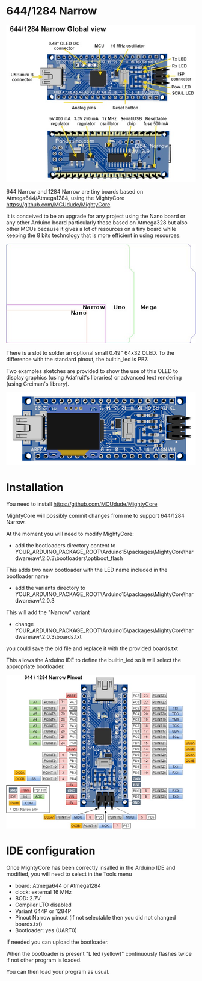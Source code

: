 # 644/1284 Narrow

<img src="https://github.com/mrguen/644-1284-Narrow/blob/master/images/644_1284%20Narrow%20v0.9%20global%20view.jpg">

644 Narrow and 1284 Narrow are tiny boards based on Atmega644/Atmega1284, using the MightyCore https://github.com/MCUdude/MightyCore.

It is conceived to be an upgrade for any project using the Nano board or any other Arduino board particularly those based on Atmega328 but also other MCUs because it gives a lot of resources on a tiny board while keeping the 8 bits technology that is more efficient in using resources.

<img src="https://github.com/mrguen/644-1284-Narrow/blob/master/images/board-outline-nano-narrow-uno-mega-1-5x_png_project-body.jpg">


There is a slot to solder an optional small 0.49" 64x32 OLED.
To the difference with the standard pinout, the builtin_led is PB7.

Two examples sketches are provided to show the use of this OLED to display graphics (using Adafruit's libraries) or advanced text rendering (using Greiman's library).

<img src="https://github.com/mrguen/644-1284-Narrow/blob/master/images/644%20Narrow%20v0.9%20OLED%20TOP%203D.jpg">


# Installation

You need to install https://github.com/MCUdude/MightyCore

MightyCore will possibly commit changes from me to support 644/1284 Narrow.

At the moment you will need to modify MightyCore:

* add the bootloaders directory content to YOUR_ARDUINO_PACKAGE_ROOT\Arduino15\packages\MightyCore\hardware\avr\2.0.3\bootloaders\optiboot_flash

This adds two new bootloader with the LED name included in the bootloader name

* add the variants directory to YOUR_ARDUINO_PACKAGE_ROOT\Arduino15\packages\MightyCore\hardware\avr\2.0.3

This will add the "Narrow" variant

* change YOUR_ARDUINO_PACKAGE_ROOT\Arduino15\packages\MightyCore\hardware\avr\2.0.3\boards.txt

you could save the old file and replace it with the provided boards.txt 

This allows the Arduino IDE to define the builtin_led so it will select the appropriate bootloader.

<img src="https://github.com/mrguen/644-1284-Narrow/blob/master/images/Narrow_V0.9_Pinout.jpg">

# IDE configuration

Once MightyCore has been correctly insalled in the Arduino IDE and modified, you will need to select in the Tools menu

* board: Atmega644 or Atmega1284
* clock: external 16 MHz
* BOD: 2.7V
* Compiler LTO disabled
* Variant 644P or 1284P
* Pinout Narrow pinout (if not selectable then you did not changed boards.txt)
* Bootloader: yes (UART0)

If needed you can upload the bootloader.

When the bootloader is present "L led (yellow)" continuously flashes twice if not other program is loaded.

You can then load your program as usual.

